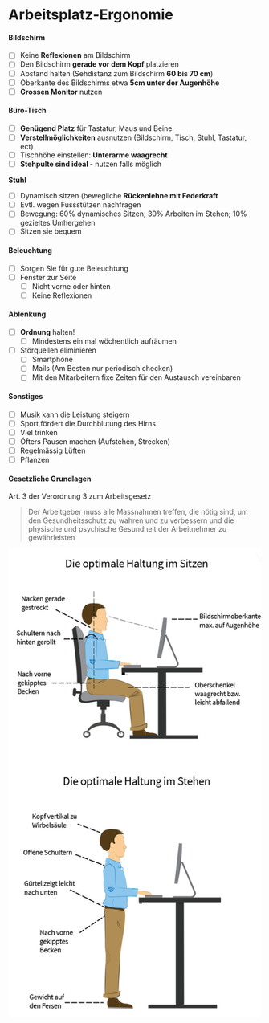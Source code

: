 # Arbeitsplatz-Ergonomie

#### Bildschirm

* [ ] Keine **Reflexionen** am Bildschirm
* [ ] Den Bildschirm **gerade vor dem Kopf** platzieren
* [ ] Abstand halten \(Sehdistanz zum Bildschirm **60 bis 70 cm**\)
* [ ] Oberkante des Bildschirms etwa **5cm unter der Augenhöhe**
* [ ] **Grossen Monitor** nutzen

#### Büro-Tisch

* [ ] **Genügend Platz** für Tastatur, Maus und Beine
* [ ] **Verstellmöglichkeiten** ausnutzen \(Bildschirm, Tisch, Stuhl, Tastatur, ect\)
* [ ] Tischhöhe einstellen: **Unterarme waagrecht**
* [ ] **Stehpulte sind ideal -** nutzen falls möglich

**Stuhl**

* [ ] Dynamisch sitzen \(bewegliche **Rückenlehne mit Federkraft**
* [ ] Evtl. wegen Fussstützen nachfragen
* [ ] Bewegung: 60% dynamisches Sitzen; 30% Arbeiten im Stehen; 10% gezieltes Umhergehen
* [ ] Sitzen sie bequem

#### Beleuchtung

* [ ] Sorgen Sie für gute Beleuchtung
* [ ] Fenster zur Seite
  * [ ] Nicht vorne oder hinten
  * [ ] Keine Reflexionen

#### Ablenkung

* [ ] **Ordnung** halten!
  * [ ] Mindestens ein mal wöchentlich aufräumen
* [ ] Störquellen eliminieren
  * [ ] Smartphone
  * [ ] Mails \(Am Besten nur periodisch checken\)
  * [ ] Mit den Mitarbeitern fixe Zeiten für den Austausch vereinbaren

#### Sonstiges

* [ ] Musik kann die Leistung steigern
* [ ] Sport fördert die Durchblutung des Hirns
* [ ] Viel trinken
* [ ] Öfters Pausen machen \(Aufstehen, Strecken\)
* [ ] Regelmässig Lüften
* [ ] Pflanzen

#### Gesetzliche Grundlagen

Art. 3 der Verordnung 3 zum Arbeitsgesetz

> Der Arbeitgeber muss alle Massnahmen treffen, die nötig sind, um den Gesundheitsschutz zu wahren und zu verbessern und die physische und psychische Gesundheit der Arbeitnehmer zu gewährleisten



![](../../../.gitbook/assets/die-optimalte-koerperhaltung.png)



